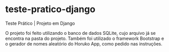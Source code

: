 # teste-pratico-django
Teste Prático | Projeto em Django

O projeto foi feito utilizando o banco de dados SQLite, cujo arquivo já se encontra na pasta do projeto.
Também foi utilizado o framework Bootstrap e o gerador de nomes aleatório do Horuko App, como pedido nas instruções.

